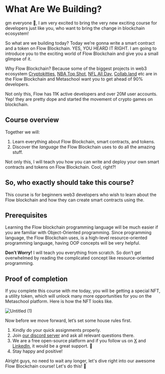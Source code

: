 # What Are We Building?

gm everyone 🌈, I am very excited to bring the very new exciting course for developers just like you, who want to bring the change in blockchain ecosystem!

So what are we building today? Today we’re gonna write a smart contract and a token on Flow Blockchain. YES, YOU HEARD IT RIGHT. I am going to introduce you to the exciting world of Flow Blockchain and give you a small glimpse of it.

Why Flow Blockchain? Because some of the biggest projects in web3 ecosystem [Cryptokitties](https://www.cryptokitties.co/), [NBA Top Shot](https://nbatopshot.com/), [NFL All Day](https://nflallday.com/), [Collab.land](https://www.collab.land/) etc are in the Flow Blockchain and Metaschool want you to get ahead of 90% developers.

Not only this, Flow has 11K active developers and over 20M user accounts. Yep! they are pretty dope and started the movement of crypto games on blockchain.

## Course overview

Together we will:

1. Learn everything about Flow Blockchain, smart contracts, and tokens.
2. Discover the _language_ the Flow Blockchain uses to do all the amazing stuff.

Not only this, I will teach you how you can write and deploy your own smart contracts and tokens on Flow Blockchain. Cool, right?!

## So, who exactly should take this course?

This course is for beginners web3 developers who wish to learn about the Flow blockchain and how they can create smart contracts using the.

## Prerequisites

Learning the Flow blockchain programming language will be much easier if you are familiar with Object-Oriented programming. Since programming language, the Flow Blockchain uses, is a high-level resource-oriented programming language, having OOP concepts will be very helpful.

**Don’t Worry!** I will teach you everything from scratch. So don’t get overwhelmed by reading the complicated concept like resource-oriented programming.

## Proof of completion

If you complete this course with me today, you will be getting a special NFT, a utility token, which will unlock many more opportunities for you on the Metaschool platform. Here is how the NFT looks like.

![Untitled (1)](https://github.com/0xmetaschool/Learning-Projects/blob/main/assests_for_all/course%20NFT.gif?raw=true)


Now before we move forward, let’s set some house rules first.
1. Kindly do your quick assignments properly.
2. Join [our discord server](https://discord.gg/vbVMUwXWgc) and ask all relevant questions there.
3. We are a free open-source platform and if you follow us on [X](https://bit.ly/flow-course-twitter) and [LinkedIn](https://bit.ly/flow-course-linkedin), it would be a great support.  🫣
4. Stay happy and positive!




Alright guys, no need to wait any longer, let's dive right into our awesome Flow Blockchain course! Let's do this! 🙌
